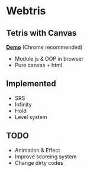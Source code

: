 # Webtris
Tetris with Canvas
----
[**Demo**](http://noye.work/tetris) (Chrome recommended)
* Module js & OOP in browser
* Pure canvas + html
## Implemented
* SRS
* Infinity
* Hold
* Level system
## TODO
* Animation & Effect
* Improve scoreing system
* Change dirty codes
